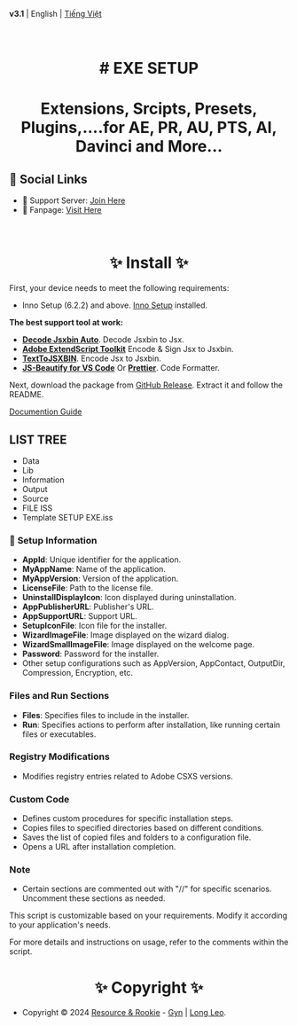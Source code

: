 **v3.1** | English | [Tiếng Việt](./docs/README.vi-VN.md)

<h1 align="center">
  <br>
# EXE SETUP
  <br>
<h1>
<p align="center">Extensions, Srcipts, Presets, Plugins,....for AE, PR, AU, PTS, AI, Davinci and More...</p>

## 🔗 **Social Links**

- 🤝 Support Server: [Join Here](https://discord.gg/resource-rookie-r-1154264290535161876)
- 🐳 Fanpage: [Visit Here](https://www.facebook.com/ResourceRookie2023)

<br>
<h1 align="center"> ✨ Install ✨ </h1>

First, your device needs to meet the following requirements:

- Inno Setup (6.2.2) and above. [Inno Setup](https://jrsoftware.org/download.php/is.exe) installed.

**The best support tool at work:**
- **[Decode Jsxbin Auto]()**. Decode Jsxbin to Jsx.
- **[Adobe ExtendScript Toolkit]()** Encode & Sign Jsx to Jsxbin.
- **[TextToJSXBIN](vscode:extension/motionland.texttojsxbin)**. Encode Jsx to Jsxbin.
- **[JS-Beautify for VS Code](vscode:extension/vsce-toolroom.vscode-beautify)** Or **[Prettier](https://prettier.io/docs/en/install)**. Code Formatter.

Next, download the package from [GitHub Release](https://github.com/LongLeo287/RR_EXE-Setup/releases). Extract it and follow the README.

[Documention Guide](./docs/Documention.pdf)

## LIST TREE
- Data
- Lib
- Information
- Output
- Source
- FILE ISS
- Template SETUP EXE.iss


### 🚀 **Setup Information**

- **AppId**: Unique identifier for the application.
- **MyAppName**: Name of the application.
- **MyAppVersion**: Version of the application.
- **LicenseFile**: Path to the license file.
- **UninstallDisplayIcon**: Icon displayed during uninstallation.
- **AppPublisherURL**: Publisher's URL.
- **AppSupportURL**: Support URL.
- **SetupIconFile**: Icon file for the installer.
- **WizardImageFile**: Image displayed on the wizard dialog.
- **WizardSmallImageFile**: Image displayed on the welcome page.
- **Password**: Password for the installer.
- Other setup configurations such as AppVersion, AppContact, OutputDir, Compression, Encryption, etc.

### Files and Run Sections

- **Files**: Specifies files to include in the installer.
- **Run**: Specifies actions to perform after installation, like running certain files or executables.

### Registry Modifications

- Modifies registry entries related to Adobe CSXS versions.

### Custom Code

- Defines custom procedures for specific installation steps.
- Copies files to specified directories based on different conditions.
- Saves the list of copied files and folders to a configuration file.
- Opens a URL after installation completion.

### **Note**

- Certain sections are commented out with "//" for specific scenarios. Uncomment these sections as needed.

This script is customizable based on your requirements. Modify it according to your application's needs.

For more details and instructions on usage, refer to the comments within the script.
<br>

<h1 align="center"> ✨ Copyright ✨ </h1>

- Copyright © 2024 [Resource & Rookie](https://www.facebook.com/ResourceRookie2023) - [Gyn](https://www.facebook.com/gyginee/) | [Long Leo](https://www.facebook.com/LongLeo97/).
